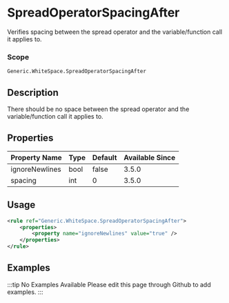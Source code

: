 # SpreadOperatorSpacingAfter

Verifies spacing between the spread operator and the variable/function call it applies to.

### Scope

`Generic.WhiteSpace.SpreadOperatorSpacingAfter`

## Description

There should be no space between the spread operator and the variable/function call it applies to.

## Properties

| Property Name  | Type | Default | Available Since |
| -------------- | ---- | ------- | --------------- |
| ignoreNewlines | bool | false   | 3.5.0           |
| spacing        | int  | 0       | 3.5.0           |

## Usage

```xml
<rule ref="Generic.WhiteSpace.SpreadOperatorSpacingAfter">
    <properties>
        <property name="ignoreNewlines" value="true" />
    </properties>
</rule>
```

## Examples

:::tip No Examples Available
Please edit this page through Github to add examples.
:::